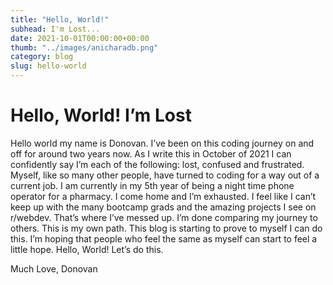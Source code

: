 ```yaml
---
title: "Hello, World!"
subhead: I'm Lost...
date: 2021-10-01T00:00:00+00:00
thumb: "../images/anicharadb.png"
category: blog
slug: hello-world
---
```


# Hello, World! I’m Lost

Hello world my name is Donovan. I’ve been on this coding journey on and off for around two years now. As I write this in October of 2021 I can confidently say I’m each of the following: lost, confused and frustrated. Myself, like so many other people, have turned to coding for a way out of a current job. I am currently in my 5th year of being a night time phone operator for a pharmacy. I come home and I’m exhausted. I feel like I can’t keep up with the many bootcamp grads and the amazing projects I see on r/webdev. That’s where I’ve messed up.
  I’m done comparing my journey to others. This is my own path. This blog is starting to prove to myself I can do this. I’m hoping that people who feel the same as myself can start to feel a little hope. Hello, World! Let’s do this.

Much Love,
Donovan
